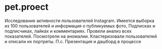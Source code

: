 # pet.proect
Исследование активности пользователей Instagram. Имеется выборка из 100 пользователей и информация о публикуемых фото, Подписках и подписчиках, лайках и комментариях.
Провели анализ всех показателей. Посмотрели на аномалии. Кластеризовали пользователей и описали их портреты.
П.с. Презентация и дашборд в процессе
